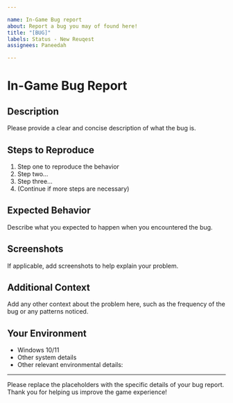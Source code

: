 ```yaml
---

name: In-Game Bug report
about: Report a bug you may of found here!
title: "[BUG]"
labels: Status - New Reuqest
assignees: Paneedah

---
```


# In-Game Bug Report

## Description
Please provide a clear and concise description of what the bug is.

## Steps to Reproduce
1. Step one to reproduce the behavior
2. Step two...
3. Step three...
4. (Continue if more steps are necessary)

## Expected Behavior
Describe what you expected to happen when you encountered the bug.

## Screenshots
If applicable, add screenshots to help explain your problem.

## Additional Context
Add any other context about the problem here, such as the frequency of the bug or any patterns noticed.

## Your Environment
- Windows 10/11
- Other system details
- Other relevant environmental details:

---

Please replace the placeholders with the specific details of your bug report. Thank you for helping us improve the game experience!
